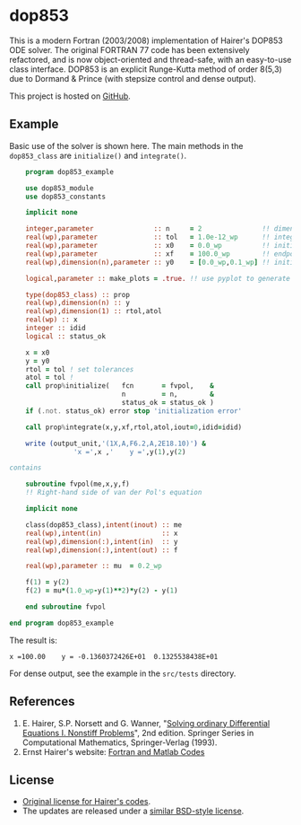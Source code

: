 # dop853

This is a modern Fortran (2003/2008) implementation of Hairer's DOP853 ODE solver. The original FORTRAN 77 code has been extensively refactored, and is now object-oriented and thread-safe, with an easy-to-use class interface.  DOP853 is an explicit Runge-Kutta method of order 8(5,3) due to Dormand & Prince (with stepsize control and dense output).

This project is hosted on [GitHub](https://github.com/jacobwilliams/dop853).

## Example

Basic use of the solver is shown here. The main methods in the `dop853_class` are `initialize()` and `integrate()`.

```fortran
    program dop853_example

    use dop853_module
    use dop853_constants

    implicit none

    integer,parameter               :: n     = 2               !! dimension of the system
    real(wp),parameter              :: tol   = 1.0e-12_wp      !! integration tolerance
    real(wp),parameter              :: x0    = 0.0_wp          !! initial `x` value
    real(wp),parameter              :: xf    = 100.0_wp        !! endpoint of integration
    real(wp),dimension(n),parameter :: y0    = [0.0_wp,0.1_wp] !! initial `y` value

    logical,parameter :: make_plots = .true. !! use pyplot to generate plots.

    type(dop853_class) :: prop
    real(wp),dimension(n) :: y
    real(wp),dimension(1) :: rtol,atol
    real(wp) :: x
    integer :: idid
    logical :: status_ok

    x = x0
    y = y0
    rtol = tol ! set tolerances
    atol = tol !
    call prop%initialize(   fcn       = fvpol,    &
                            n         = n,        &
                            status_ok = status_ok )
    if (.not. status_ok) error stop 'initialization error'

    call prop%integrate(x,y,xf,rtol,atol,iout=0,idid=idid)

    write (output_unit,'(1X,A,F6.2,A,2E18.10)') &
                'x =',x ,'    y =',y(1),y(2)

contains

    subroutine fvpol(me,x,y,f)
    !! Right-hand side of van der Pol's equation

    implicit none

    class(dop853_class),intent(inout) :: me
    real(wp),intent(in)               :: x
    real(wp),dimension(:),intent(in)  :: y
    real(wp),dimension(:),intent(out) :: f

    real(wp),parameter :: mu  = 0.2_wp

    f(1) = y(2)
    f(2) = mu*(1.0_wp-y(1)**2)*y(2) - y(1)

    end subroutine fvpol

end program dop853_example
```

The result is:

```
x =100.00    y = -0.1360372426E+01  0.1325538438E+01
```

For dense output, see the example in the `src/tests` directory.

## References

1. E. Hairer, S.P. Norsett and G. Wanner, "[Solving ordinary
   Differential Equations I. Nonstiff Problems](http://www.unige.ch/~hairer/books.html)", 2nd edition.
   Springer Series in Computational Mathematics,
   Springer-Verlag (1993).
2. Ernst Hairer's website: [Fortran and Matlab Codes](http://www.unige.ch/~hairer/software.html)

## License

* [Original license for Hairer's codes](http://www.unige.ch/~hairer/prog/licence.txt).
* The updates are released under a [similar BSD-style license](https://raw.githubusercontent.com/jacobwilliams/dop853/master/LICENSE?token=AGLts7b7U0xmmh6R8kZCsRNyVG7m71KZks5WkIeIwA%3D%3D).
